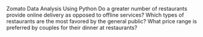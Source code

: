 Zomato Data Analysis Using Python
Do a greater number of restaurants provide online delivery as opposed to offline services?
Which types of restaurants are the most favored by the general public?
What price range is preferred by couples for their dinner at restaurants?
